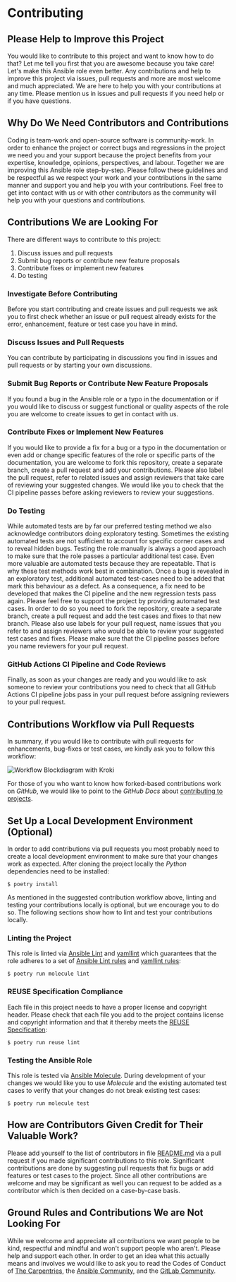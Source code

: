 <!--
SPDX-FileCopyrightText: 2022 Helmholtz Centre for Environmental Research (UFZ)
SPDX-FileCopyrightText: 2022 Helmholtz-Zentrum Dresden-Rossendorf (HZDR)

SPDX-License-Identifier: Apache-2.0
-->

# Contributing

## Please Help to Improve this Project 

You would like to contribute to this project and want to know how to do that?
Let me tell you first that you are awesome because you take care!
Let's make this Ansible role even better.
Any contributions and help to improve this project via issues, pull requests
and more are most welcome and much appreciated.
We are here to help you with your contributions at any time.
Please mention us in issues and pull requests if you need help or if you have
questions.

## Why Do We Need Contributors and Contributions

Coding is team-work and open-source software is community-work.
In order to enhance the project or correct bugs and regressions in the project
we need you and your support because the project benefits from your expertise,
knowledge, opinions, perspectives, and labour.
Together we are improving this Ansible role step-by-step.
Please follow these guidelines and be respectful as we respect your work and
your contributions in the same manner and support you and help you with your
contributions.
Feel free to get into contact with us or with other contributors as the
community will help you with your questions and contributions.

## Contributions We are Looking For

There are different ways to contribute to this project:

1. Discuss issues and pull requests
2. Submit bug reports or contribute new feature proposals
3. Contribute fixes or implement new features
4. Do testing

### Investigate Before Contributing

Before you start contributing and create issues and pull requests we ask you
to first check whether an issue or pull request already exists for the error,
enhancement, feature or test case you have in mind. 

###  Discuss Issues and Pull Requests

You can contribute by participating in discussions you find in issues and 
pull requests or by starting your own discussions.

### Submit Bug Reports or Contribute New Feature Proposals

If you found a bug in the Ansible role or a typo in the documentation or
if you would like to discuss or suggest functional or quality aspects of the
role you are welcome to create issues to get in contact with us.

### Contribute Fixes or Implement New Features

If you would like to provide a fix for a bug or a typo in the documentation or
even add or change specific features of the role or specific parts of the
documentation, you are welcome to fork this repository, create a separate
branch, create a pull request and add your contributions.
Please also label the pull request, refer to related issues and assign
reviewers that take care of reviewing your suggested changes.
We would like you to check that the CI pipeline passes before asking reviewers
to review your suggestions.

### Do Testing

While automated tests are by far our preferred testing method we also
acknowledge contributors doing exploratory testing.
Sometimes the existing automated tests are not sufficient to account for
specific corner cases and to reveal hidden bugs.
Testing the role manually is always a good approach to make sure that the role
passes a particular additional test case.
Even more valuable are automated tests because they are repeatable.
That is why these test methods work best in combination.
Once a bug is revealed in an exploratory test, additional automated test-cases
need to be added that mark this behaviour as a defect.
As a consequence, a fix need to be developed that makes the CI pipeline and
the new regression tests pass again.
Please feel free to support the project by providing automated test cases.
In order to do so you need to fork the repository, create a separate branch,
create a pull request and add the test cases and fixes to that new branch.
Please also use labels for your pull request, name issues that you refer to
and assign reviewers who would be able to review your suggested test cases and
fixes.
Please make sure that the CI pipeline passes before you name reviewers for your
pull request.

### GitHub Actions CI Pipeline and Code Reviews

Finally, as soon as your changes are ready and you would like to ask someone
to review your contributions you need to check that all GitHub Actions CI
pipeline jobs pass in your pull request before assigning reviewers to your
pull request.

## Contributions Workflow via Pull Requests

In summary, if you would like to contribute with pull requests for
enhancements, bug-fixes or test cases, we kindly ask you to follow this
workflow:

![Workflow Blockdiagram with Kroki](https://kroki.hzdr.de/blockdiag/svg/eNqNU8tO5DAQvPMVrTmRwwrYF7tCcNkT30A4dJyejDXGDm0bNkL8-7YfM3I0WsEpUXd1uV1VHoxT-1HjBG9nAHokhAeDAxm4hc1VB4uLDJZec2vzeJNA9oV80BMGarBfO1A7UnvQW9DeR4KL3s7RGGB6jjLQWzRMOC5Af7UPvpBtHe8blm9dqTDNzuvgeCmwgdGqXQP8LscJm6yAtVmA9bAG-eOAXK9T4DiODfRnlwvpzr1VzgbWQwza2QIOa-LrDoy2AdCOudXbLFY711uRF41Z4NzNqYCmK1xKN0y_OnjCPYGPLFuGHQb4cw8zek_-cK0XTa_EzdDvsuyhc-4rs4_TlPxx1rdWXnZinHI8O85alLkWXcafiKfW1ysJQa6dylcDk6YmdnHOEQI4js7iIjKtFNncZIxjTTZgqgjSiIRe4Uyl2Qbsy10JhHxrBuSv7pDQ7_87_MSLz5ycBBX-8BG5uJNcLxr6zzCL33nxaqP8N8ofzso6H3VNoNVb2zoz0riKuUByhJtWqPWUsKbcxkK61eYj4Pj4lTOO0x2NnnZhMJHa8K-7E9OySs1Jm_LTeT_7B8Nka6c=)

For those of you who want to know how forked-based contributions work on
_GitHub_, we would like to point to the _GitHub Docs_ about
[contributing to projects](https://docs.github.com/en/get-started/quickstart/contributing-to-projects).

## Set Up a Local Development Environment (Optional)

In order to add contributions via pull requests you most probably need to
create a local development environment to make sure that your changes
work as expected.
After cloning the project locally the _Python_ dependencies need to be
installed:

```shell
$ poetry install
```

As mentioned in the suggested contribution workflow above, linting and testing
your contributions locally is optional, but we encourage you to do so.
The following sections show how to lint and test your contributions locally.

### Linting the Project

This role is linted via
[Ansible Lint](https://ansible-lint.readthedocs.io/en/latest/)
and
[yamllint](https://yamllint.readthedocs.io/en/stable/)
which guarantees that the role adheres to a set of
[Ansible Lint rules](https://ansible-lint.readthedocs.io/en/latest/default_rules/)
and
[yamllint rules](https://yamllint.readthedocs.io/en/stable/rules.html):

```shell
$ poetry run molecule lint
```

### REUSE Specification Compliance

Each file in this project needs to have a proper license and copyright header.
Please check that each file you add to the project contains license and 
copyright information and that it thereby meets the
[REUSE Specification](https://reuse.software/spec/):

```shell
$ poetry run reuse lint
```

### Testing the Ansible Role

This role is tested via
[Ansible Molecule](https://molecule.readthedocs.io/en/latest/).
During development of your changes we would like you to use _Molecule_ and
the existing automated test cases to verify that your changes do not break
existing test cases:

```shell
$ poetry run molecule test
````

## How are Contributors Given Credit for Their Valuable Work?

Please add yourself to the list of contributors in file 
[README.md](README.md#contributors) 
via a pull request if you made significant contributions to this role.
Significant contributions are done by suggesting pull requests that fix
bugs or add features or test cases to the project.
Since all other contributions are welcome and may be significant as well 
you can request to be added as a contributor which is then decided on a 
case-by-case basis.

## Ground Rules and Contributions We are Not Looking For

While we welcome and appreciate all contributions we want people to be kind,
respectful and mindful and won't support people who aren't.
Please help and support each other.
In order to get an idea what this actually means and involves we would like to
ask you to read the Codes of Conduct of
[The Carpentries](https://docs.carpentries.org/topic_folders/policies/code-of-conduct.html#code-of-conduct-detailed-view),
the
[Ansible Community](https://docs.ansible.com/ansible/latest/community/code_of_conduct.html#community-code-of-conduct),
and the
[GitLab Community](https://about.gitlab.com/community/contribute/code-of-conduct/).
